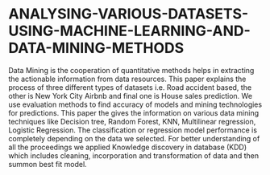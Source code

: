 # ANALYSING-VARIOUS-DATASETS-USING-MACHINE-LEARNING-AND-DATA-MINING-METHODS
Data Mining is the cooperation of     quantitative methods helps in extracting the actionable information from data resources. This paper explains the process of three different types of datasets i.e. Road accident based, the other is New York City Airbnb and final one is House sales prediction. We use evaluation methods to find accuracy of models and mining technologies for predictions. This paper the gives the information on various data mining techniques like Decision tree, Random Forest, KNN, Multilinear regression, Logistic Regression. The classification or regression model performance is completely depending on the data we selected. For better understanding of all the proceedings we applied Knowledge discovery in database (KDD) which includes cleaning, incorporation and transformation of data and then summon best fit model.

